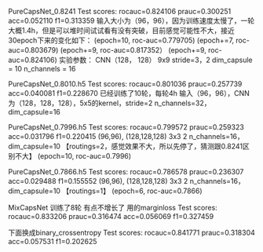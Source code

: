 PureCapsNet_0.8241
Test scores: rocauc=0.824106	prauc=0.300251	acc=0.052110	f1=0.313359
输入大小为（96，96），因为训练速度太慢了，一轮大概1.4h，但是可以堆时间试试看有没有突破，目前感觉可能性不大，接近30epoch下来的变化如下：
(epoch=10, roc-auc=0.779705)
(epoch+=7, roc-auc=0.803679)
(epoch+=9, roc-auc=0.817352）
(epoch+=9, roc-auc=0.824106)
实验参数：
CNN（128， 128） 9x9 stride=3，2 
dim_capsule = 10
n_channels = 16


PureCapsNet_0.8010.h5
Test scores: rocauc=0.801036	prauc=0.257739	acc=0.040081	f1=0.228670 已经训练了10轮，每轮4h
输入（96，96），CNN为（128，128，128），5x5的kernel，stride=2
n_channels=32， dim_capsule=16


PureCapsNet_0.7996.h5
Test scores: rocauc=0.799572	prauc=0.259323	acc=0.031796	f1=0.220415
(96,96), (128,128,128) 3x3 2 
n_channels=16， dim_capsule=10
【routings=2，感觉效果不大，所以先停了，猜测跟0.8241区别不大】
(epoch=10, roc-auc=0.7996)

PureCapsNet_0.7866.h5
Test scores: rocauc=0.786578	prauc=0.236307	acc=0.029488	f1=0.155552
(96,96), (128,128,128) 3x3 2 
n_channels=16， dim_capsule=10
【routings=1】
(epoch=6, roc-auc=0.7866)


MixCapsNet 训练了8轮 有点不增长了   用的marginloss
Test scores: rocauc=0.833206	prauc=0.316474	acc=0.056069	f1=0.327459

下面换成binary_crossentropy
Test scores: rocauc=0.841771	prauc=0.318304	acc=0.057531	f1=0.202625

